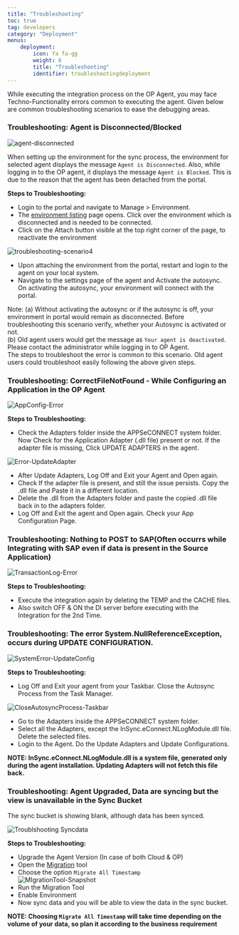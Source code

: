 ```yaml
---
title: "Troubleshooting"
toc: true
tag: developers
category: "Deployment"
menus:
    deployment: 
        icon: fa fa-gg
        weight: 6
        title: "Troubleshooting"
        identifier: troubleshootingdeployment              
---
```


While executing the integration process on the OP Agent, you may face Techno-Functionality errors common to executing the agent.
Given below are common troubleshooting scenarios to ease the debugging areas. 

### Troubleshooting:  Agent is Disconnected/Blocked  
![agent-disconnected](/staticfiles/deployment/media/RevampedEnv/agent-disconnected.png)  

When setting up the environment for the sync process, the environment for selected agent displays the message `Agent is Disconnected`. Also, while logging in to the OP agent, 
it displays the message `Agent is Blocked`. This is due to the reason that the agent has been detached from the portal.  

**Steps to Troubleshooting:** 

* Login to the portal and navigate to Manage > Environment.
* The [environment listing](/deployment/Environment-Management/) page opens. Click over the environment which is disconnected and is needed to be connected.
* Click on the Attach button visible at the top right corner of the page, to reactivate the environment

![troubleshooting-scenario4](/staticfiles/deployment/media/Troubleshooting/troubleshooting-scenario4.png)  

* Upon attaching the environment from the portal, restart and login to the agent on your local system. 
* Navigate to the settings page of the agent and Activate the autosync. On activating the autosync, your environment will connect with the portal.

Note: (a) Without activating the autosync or if the autosync is off, your environment in portal would remain as disconnected. Before troubleshooting this scenario verify, whether your Autosync is activated or not.    
      (b) Old agent users would get the message as `Your agent is deactivated`. Please contact the administrator while logging in to OP Agent.   
          The steps to troubleshoot the error is common to this scenario. Old agent users could troubleshoot easily following the above given steps.   

### Troubleshooting: CorrectFileNotFound - While Configuring an Application in the OP Agent

![AppConfig-Error](/staticfiles/deployment/media/Troubleshooting/AppConfig-Error.png)

**Steps to Troubleshooting:** 

* Check the Adapters folder inside the APPSeCONNECT system folder. Now Check for the Application Adapter (.dll file) present or not. 
If the adapter file is missing, Click UPDATE ADAPTERS in the agent.

![Error-UpdateAdapter](/staticfiles/deployment/media/Troubleshooting/Error-UpdateAdapter.png)

* After Update Adapters, Log Off and Exit your Agent and Open again.
* Check If the adapter file is present, and still the issue persists. Copy the .dll file and Paste it in a different location. 
* Delete the .dll from the Adapters folder and paste the copied .dll file back in to the adapters folder.
* Log Off and Exit the agent and Open again. Check your App Configuration Page.  

### Troubleshooting: Nothing to POST to SAP(Often occurrs while Integrating with SAP even if data is present in the Source Application)  
![TransactionLog-Error](/staticfiles/deployment/media/Troubleshooting/TransactionLog-Error.png)  

**Steps to Troubleshooting:**

* Execute the integration again by deleting the TEMP and the CACHE files. 
* Also switch OFF & ON the DI server before executing with the Integration for the 2nd Time.

### Troubleshooting: The error System.NullReferenceException, occurs during UPDATE CONFIGURATION.

![SystemError-UpdateConfig](/staticfiles/deployment/media/Troubleshooting/SystemError-UpdateConfig.png)

**Steps to Troubleshooting:**

* Log Off and Exit your agent from your Taskbar. Close the Autosync Process from the Task Manager. 

![CloseAutosyncProcess-Taskbar](/staticfiles/deployment/media/Troubleshooting/CloseAutosyncProcess-Taskbar.png)

*  Go to the Adapters inside the APPSeCONNECT system folder.
*  Select all the Adapters, except the InSync.eConnect.NLogModule.dll file. Delete the selected files.
*	Login to the Agent. Do the Update Adapters and Update Configurations.

**NOTE: InSync.eConnect.NLogModule.dll is a system file, generated only during the agent installation. 
Updating Adapters will not fetch this file back.**

### Troubleshooting: Agent Upgraded, Data are syncing but the view is unavailable in the Sync Bucket

The sync bucket is showing blank, although data has been synced.  

![Troublshooting Syncdata](../../staticfiles/deployment/media/Troubleshooting/troublshooting-syncdata.PNG)

**Steps to Troubleshooting:**
* Upgrade the Agent Version (In case of both Cloud & OP)  
* Open the [Migration](/deployment/upgradation-and-migration/) tool  
* Choose the option `Migrate All Timestamp`    
![MIgrationTool-Snapshot](/staticfiles/deployment/media/Migration/MIgrationTool-Snapshot.png)
* Run the Migration Tool  
* Enable Environment   
* Now sync data and you will be able to view the data in the sync bucket.  

**NOTE: Choosing `Migrate All Timestamp` will take time depending on the volume of your data,
so plan it according to the business requirement**





